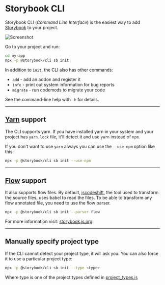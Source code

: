 # Storybook CLI

Storybook CLI (_Command Line Interface_) is the easiest way to add [Storybook](https://github.com/storybookjs/storybook) to your project.

![Screenshot](docs/getstorybook.png)

Go to your project and run:

```sh
cd my-app
npx -p @storybook/cli sb init
```

In addition to `init`, the CLI also has other commands:

- `add` - add an addon and register it
- `info` - print out system information for bug reports
- `migrate` - run codemods to migrate your code

See the command-line help with `-h` for details.

---

## [Yarn](https://github.com/yarnpkg/yarn) support

The CLI supports yarn. If you have installed yarn in your system and your project has `yarn.lock` file, it'll detect it and use `yarn` instead of `npm`.

If you don't want to use `yarn` always you can use the `--use-npm` option like this:

```sh
npx -p @storybook/cli sb init --use-npm
```

---

## [Flow](https://flow.org/) support

It also supports flow files. By default, [jscodeshift](https://github.com/facebook/jscodeshift), the tool used to transform the source files, uses babel to read the files. To be able to transform any flow annotated file, you need to use the flow parser.

```sh
npx -p @storybook/cli sb init --parser flow
```

For more information visit: [storybook.js.org](https://storybook.js.org)

---

## Manually specify project type

If the CLI cannot detect your project type, it will ask you. You can also force it to use a particular project type:

```sh
npx -p @storybook/cli sb init --type <type>
```

Where type is one of the project types defined in [project_types.js](https://github.com/storybookjs/storybook/blob/master/lib/cli/lib/project_types.js)
